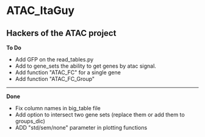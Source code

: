 # ATAC_ItaGuy
## Hackers of the ATAC project

**To Do**
- Add GFP on the read_tables.py
- Add to gene_sets the ability to get genes by atac signal.
- Add function "ATAC_FC" for a single gene
- Add function "ATAC_FC_Group"

---
**Done**
- Fix column names in big_table file
- Add option to intersect two gene sets (replace them or add them to groups_dic)
- ADD "std/sem/none" parameter in plotting functions